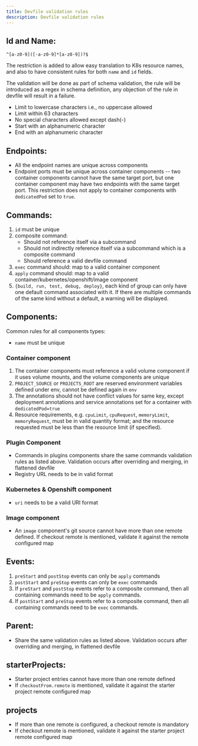 ```yaml
---
title: Devfile validation rules
description: Devfile validation rules
---
```


## Id and Name:
`^[a-z0-9]([-a-z0-9]*[a-z0-9])?$`

The restriction is added to allow easy translation to K8s resource names, and also to have consistent rules for both `name` and `id` fields.

The validation will be done as part of schema validation, the rule will be introduced as a regex in schema definition, any objection of the rule in devfile will result in a failure.

- Limit to lowercase characters i.e., no uppercase allowed
- Limit within 63 characters
- No special characters allowed except dash(-)
- Start with an alphanumeric character
- End with an alphanumeric character


## Endpoints:
- All the endpoint names are unique across components
- Endpoint ports must be unique across container components -- two container components cannot have the same target port, but one container component may have two endpoints with the same target port. This restriction does not apply to container components with `dedicatedPod` set to `true`.


## Commands:
1. `id` must be unique
2. composite command:
    - Should not reference itself via a subcommand
    - Should not indirectly reference itself via a subcommand which is a composite command
    - Should reference a valid devfile command
3. `exec` command should: map to a valid container component
4. `apply` command should: map to a valid container/kubernetes/openshift/image component
5. `{build, run, test, debug, deploy}`, each kind of group can only have one default command associated with it. If there are multiple commands of the same kind without a default, a warning will be displayed.

## Components:
Common rules for all components types:
- `name` must be unique

### Container component 
1. The container components must reference a valid volume component if it uses volume mounts, and the volume components are unique
2. `PROJECT_SOURCE` or `PROJECTS_ROOT` are reserved environment variables defined under env, cannot be defined again in `env`
3. The annotations should not have conflict values for same key, except deployment annotations and service annotations set for a container with `dedicatedPod=true`
4. Resource requirements, e.g. `cpuLimit`, `cpuRequest`, `memoryLimit`, `memoryRequest`, must be in valid quantity format; and the resource requested must be less than the resource limit (if specified).

### Plugin Component
- Commands in plugins components share the same commands validation rules as listed above. Validation occurs after overriding and merging, in flattened devfile
- Registry URL needs to be in valid format

### Kubernetes & Openshift component 
- `uri` needs to be a valid URI format

### Image component 
- An `image` component's git source cannot have more than one remote defined. If checkout remote is mentioned, validate it against the remote configured map


## Events:
1. `preStart` and `postStop` events can only be `apply` commands
2. `postStart` and `preStop` events can only be `exec` commands
3. If `preStart` and `postStop` events refer to a composite command, then all containing commands need to be `apply` commands.
4. If `postStart` and `preStop` events refer to a composite command, then all containing commands need to be `exec` commands.


## Parent:
- Share the same validation rules as listed above. Validation occurs after overriding and merging, in flattened devfile


## starterProjects:
- Starter project entries cannot have more than one remote defined
- If `checkoutFrom.remote` is mentioned, validate it against the starter project remote configured map

## projects
- If more than one remote is configured, a checkout remote is mandatory
- If checkout remote is mentioned, validate it against the starter project remote configured map
